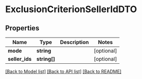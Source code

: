 # ExclusionCriterionSellerIdDTO

## Properties
Name | Type | Description | Notes
------------ | ------------- | ------------- | -------------
**mode** | **string** |  | [optional] 
**seller_ids** | **string[]** |  | [optional] 

[[Back to Model list]](../README.md#documentation-for-models) [[Back to API list]](../README.md#documentation-for-api-endpoints) [[Back to README]](../README.md)


